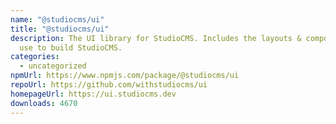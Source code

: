 ```yaml
---
name: "@studiocms/ui"
title: "@studiocms/ui"
description: The UI library for StudioCMS. Includes the layouts & components we
  use to build StudioCMS.
categories:
  - uncategorized
npmUrl: https://www.npmjs.com/package/@studiocms/ui
repoUrl: https://github.com/withstudiocms/ui
homepageUrl: https://ui.studiocms.dev
downloads: 4670
---
```

